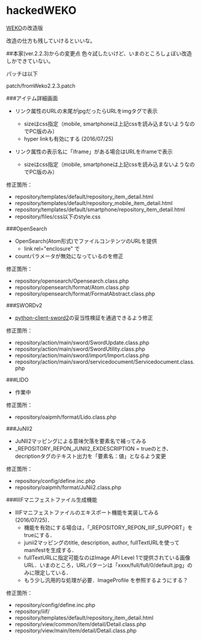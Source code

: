 hackedWEKO
==========

[WEKO](http://weko.at.nii.ac.jp/)の改造版

改造の仕方も残していけるといいな。


##本家(ver.2.2.3)からの変更点
色々試したいけど、いまのところしょぼい改造しかできていない。

パッチは以下

patch/fromWeko2.2.3.patch

###アイテム詳細画面
- リンク属性のURLの末尾がjpgだったらURLをimgタグで表示
	- sizeはcss指定（mobile, smartphoneは上記cssを読み込まないようなのでPC版のみ）
	- hyper linkも有効にする (2016/07/25)

- リンク属性の表示名に「iframe」がある場合はURLをiframeで表示
	- sizeはcss指定（mobile, smartphoneは上記cssを読み込まないようなのでPC版のみ）

修正箇所：

- repository/templates/default/repository\_item\_detail.html
- repository/templates/default/repository\_mobile\_item\_detail.html
- repository/templates/default/smartphone/repository\_item\_detail.html
- repository/files/css以下のstyle.css


	
###OpenSearch
- OpenSearch(Atom形式)でファイルコンテンツのURLを提供
	- link rel="enclosure" で
- countパラメータが無効になっているのを修正

修正箇所：

- repository/opensearch/Opensearch.class.php
- repository/opensearch/format/Atom.class.php
- repository/opensearch/format/FormatAbstract.class.php


###SWORDv2
- [python-client-sword2](https://github.com/swordapp/python-client-sword2)の妥当性検証を通過できるよう修正

修正箇所：

- repository/action/main/sword/SwordUpdate.class.php
- repository/action/main/sword/SwordUtility.class.php
- repository/action/main/sword/import/Import.class.php
- repository/action/main/sword/servicedocument/Servicedocument.class.php


###LIDO

- 作業中

修正箇所：

- repository/oaipmh/format/Lido.class.php

###JuNII2
- JuNII2マッピングによる意味欠落を要素名で補ってみる
- \_REPOSITORY\_REPON\_JUNII2\_EXDESCRIPTION = trueのとき、decriptionタグのテキスト出力を「要素名：値」となるよう変更

修正箇所：

- repository/config/define.inc.php
- repository/oaipmh/format/JuNii2.class.php

###IIIFマニフェストファイル生成機能
- IIIFマニフェストファイルのエキスポート機能を実装してみる(2016/07/25)．
	- 機能を有効にする場合は，「\_REPOSITORY\_REPON\_IIIF\_SUPPORT」をtrueにする．
	- junii2マッピングのtitle, description, author, fullTextURLを使ってmanifestを生成する．
	- fullTextURLに指定可能なのはImage API Level 1で提供されている画像URL．いまのところ，URLパターンは「xxxx/full/full/0/default.jpg」のみに限定している．
	- もう少し汎用的な処理が必要．ImageProfile を参照するようにする？

修正箇所：

- repository/config/define.inc.php
- repository/iiif/
- repository/templates/default/repository\_item\_detail.html
- repository/view/common/item/detail/Detail.class.php
- repository/view/main/item/detail/Detail.class.php
